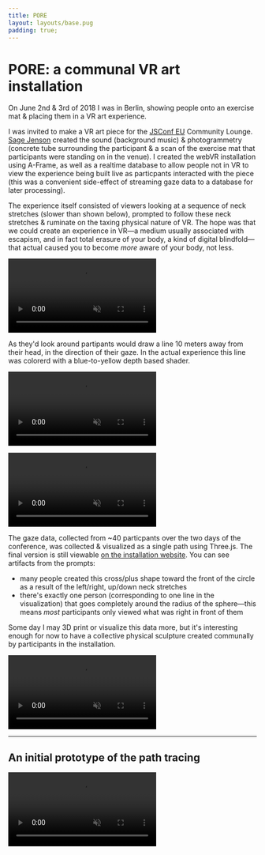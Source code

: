 ```yaml
---
title: PORE
layout: layouts/base.pug
padding: true;
---
```


<style>
video {
max-width: 80vw;
}
@media (min-width: 700px) { video { max-width: 40vw; } }
</style>

# PORE: a communal VR art installation

On June 2nd & 3rd of 2018 I was in Berlin, showing people onto an exercise mat & placing them in a VR art experience.

I was invited to make a VR art piece for the [JSConf EU](https://2018.jsconf.eu/) Community Lounge. [Sage Jenson](https://sagejenson.com/) created the sound (background music) & photogrammetry (concrete tube surrounding the participant & a scan of the exercise mat that participants were standing on in the venue). I created the webVR installation using A-Frame, as well as a realtime database to allow people not in VR to view the experience being built live as particpants interacted with the piece (this was a convenient side-effect of streaming gaze data to a database for later processing).

The experience itself consisted of viewers looking at a sequence of neck stretches (slower than shown below), prompted to follow these neck stretches & ruminate on the taxing physical nature of VR. The hope was that we could create an experience in VR—a medium usually associated with escapism, and in fact total erasure of your body, a kind of digital blindfold—that actual caused you to become *more* aware of your body, not less.

<video src="https://media.giphy.com/media/OPvBZUqbFfK3heQ12u/giphy.mp4" loop playsinline autoplay muted></video>

As they'd look around partipants would draw a line 10 meters away from their head, in the direction of their gaze. In the actual experience this line was colorerd with a blue-to-yellow depth based shader.

<video src="https://media.giphy.com/media/fWghmiy4aoVTd2D86a/giphy.mp4" loop playsinline autoplay muted></video>

<video src="https://media.giphy.com/media/kF5P2E2zmZCNFplD0X/giphy.mp4" loop playsinline autoplay muted></video>


The gaze data, collected from ~40 particpants over the two days of the conference, was collected & visualized as a single path using Three.js. The final version is still viewable [on the installation website](https://andrescuervo.github.io/jsconfeu-2018). You can see artifacts from the prompts:
- many people created this cross/plus shape toward the front of the circle as a result of the left/right, up/down neck stretches
- there's exactly one person (corresponding to one line in the visualization) that goes completely around the radius of the sphere—this means _most_ participants only viewed what was right in front of them

Some day I may 3D print or visualize this data more, but it's interesting enough for now to have a collective physical sculpture created communally  by participants in the installation.

<video src="https://media.giphy.com/media/PMTN6Ewo7Ms4B3O64n/giphy.mp4" loop playsinline autoplay muted></video>

---

## An initial prototype of the path tracing
<video src="https://media.giphy.com/media/7IYLBJ47XjMnIEGHHT/giphy.mp4" loop playsinline autoplay muted></video>
